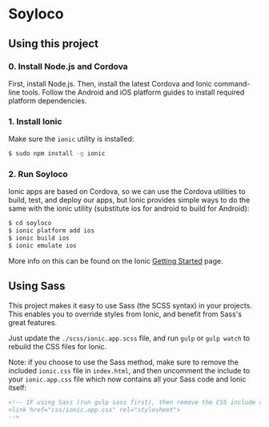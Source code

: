 Soyloco
=====================

## Using this project


### 0. Install Node.js and Cordova
First, install Node.js. Then, install the latest Cordova and Ionic command-line tools.
Follow the Android and iOS platform guides to install required platform dependencies.


### 1. Install Ionic

Make sure the `ionic` utility is installed:

```bash
$ sudo npm install -g ionic
```

### 2. Run Soyloco
Ionic apps are based on Cordova, so we can use the Cordova utilities
to build, test, and deploy our apps, but Ionic provides simple ways to do
the same with the ionic utility (substitute ios for android to build for Android):

```bash
$ cd soyloco
$ ionic platform add ios
$ ionic build ios
$ ionic emulate ios
```

More info on this can be found on the Ionic [Getting Started](http://ionicframework.com/getting-started) page.


## Using Sass

This project makes it easy to use Sass (the SCSS syntax) in your projects. This enables you to override styles from Ionic, and benefit from
Sass's great features.

Just update the `./scss/ionic.app.scss` file, and run `gulp` or `gulp watch` to rebuild the CSS files for Ionic.

Note: if you choose to use the Sass method, make sure to remove the included `ionic.css` file in `index.html`, and then uncomment
the include to your `ionic.app.css` file which now contains all your Sass code and Ionic itself:

```html
<!-- IF using Sass (run gulp sass first), then remove the CSS include above
<link href="css/ionic.app.css" rel="stylesheet">
-->
```

